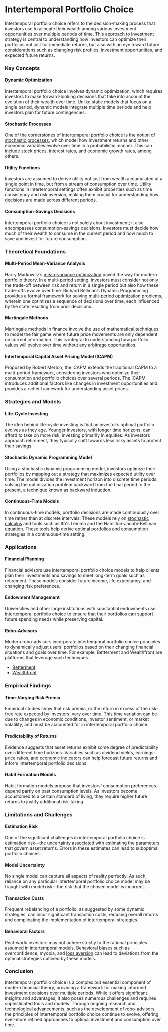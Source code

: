 # Intertemporal Portfolio Choice

Intertemporal portfolio choice refers to the decision-making process that investors use to allocate their wealth among various investment opportunities over multiple periods of time. This approach to investment strategy is central to understanding how investors can optimize their portfolios not just for immediate returns, but also with an eye toward future considerations such as changing risk profiles, investment opportunities, and expected future returns.

### Key Concepts

#### Dynamic Optimization
Intertemporal portfolio choice involves dynamic optimization, which requires investors to make forward-looking decisions that take into account the evolution of their wealth over time. Unlike static models that focus on a single period, dynamic models integrate multiple time periods and help investors plan for future contingencies.

#### Stochastic Processes
One of the cornerstones of intertemporal portfolio choice is the notion of [stochastic processes](../s/stochastic_processes.md), which model how investment returns and other economic variables evolve over time in a probabilistic manner. This can include stock prices, interest rates, and economic growth rates, among others.

#### Utility Functions
Investors are assumed to derive utility not just from wealth accumulated at a single point in time, but from a stream of consumption over time. Utility functions in intertemporal settings often exhibit properties such as time consistency and risk aversion, making them crucial for understanding how decisions are made across different periods.

#### Consumption-Savings Decisions
Intertemporal portfolio choice is not solely about investment; it also encompasses consumption-savings decisions. Investors must decide how much of their wealth to consume in the current period and how much to save and invest for future consumption. 

### Theoretical Foundations

#### Multi-Period Mean-Variance Analysis
Harry Markowitz’s [mean-variance optimization](../m/mean-variance_optimization.md) paved the way for modern portfolio theory. In a multi-period setting, investors must consider not only the trade-off between risk and return in a single period but also how these trade-offs evolve over time. Richard Bellman’s Dynamic Programming provides a formal framework for solving [multi-period optimization](../m/multi-period_optimization.md) problems, wherein one optimizes a sequence of decisions over time, each influenced by the state resulting from prior decisions.

#### Martingale Methods
Martingale methods in finance involve the use of mathematical techniques to model the fair game where future price movements are only dependent on current information. This is integral to understanding how portfolio values will evolve over time without any [arbitrage](../a/arbitrage.md) opportunities.

#### Intertemporal Capital Asset Pricing Model (ICAPM)
Proposed by Robert Merton, the ICAPM extends the traditional CAPM to a multi-period framework, considering investors who optimize their consumption and portfolio choices over several periods. The ICAPM introduces additional factors like changes in investment opportunities and provides a richer framework for understanding asset prices.

### Strategies and Models

#### Life-Cycle Investing
The idea behind life-cycle investing is that an investor’s optimal portfolio evolves as they age. Younger investors, with longer time horizons, can afford to take on more risk, investing primarily in equities. As investors approach retirement, they typically shift towards less risky assets to protect their savings.

#### Stochastic Dynamic Programming Model
Using a stochastic dynamic programming model, investors optimize their portfolios by mapping out a strategy that maximizes expected utility over time. The model divides the investment horizon into discrete time periods, solving the optimization problem backward from the final period to the present, a technique known as backward induction.

#### Continuous-Time Models
In continuous-time models, portfolio decisions are made continuously over time rather than at discrete intervals. These models rely on [stochastic calculus](../s/stochastic_calculus.md) and tools such as Itô's Lemma and the Hamilton-Jacobi-Bellman equation. These tools help derive optimal portfolios and consumption strategies in a continuous-time setting.

### Applications

#### Financial Planning
Financial advisors use intertemporal portfolio choice models to help clients plan their investments and savings to meet long-term goals such as retirement. These models consider future income, life expectancy, and changing risk preferences.

#### Endowment Management
Universities and other large institutions with substantial endowments use intertemporal portfolio choice to ensure that their portfolios can support future spending needs while preserving capital.

#### Robo-Advisors
Modern robo-advisors incorporate intertemporal portfolio choice principles to dynamically adjust users' portfolios based on their changing financial situations and goals over time. For example, Betterment and Wealthfront are platforms that leverage such techniques. 
- [Betterment](https://www.betterment.com/)
- [Wealthfront](https://www.wealthfront.com/)

### Empirical Findings

#### Time-Varying Risk Premia
Empirical studies show that risk premia, or the return in excess of the risk-free rate expected by investors, vary over time. This time variation can be due to changes in economic conditions, investor sentiment, or market volatility, and must be accounted for in intertemporal portfolio choice.

#### Predictability of Returns
Evidence suggests that asset returns exhibit some degree of predictability over different time horizons. Variables such as dividend yields, earnings-price ratios, and [economic indicators](../e/economic_indicators.md) can help forecast future returns and inform intertemporal portfolio decisions.

#### Habit Formation Models
Habit formation models propose that investors’ consumption preferences depend partly on past consumption levels. As investors become accustomed to a certain standard of living, they require higher future returns to justify additional risk-taking.

### Limitations and Challenges

#### Estimation Risk
One of the significant challenges in intertemporal portfolio choice is estimation risk—the uncertainty associated with estimating the parameters that govern asset returns. Errors in these estimates can lead to suboptimal portfolio choices.

#### Model Uncertainty
No single model can capture all aspects of reality perfectly. As such, reliance on any particular intertemporal portfolio choice model may be fraught with model risk—the risk that the chosen model is incorrect.

#### Transaction Costs
Frequent rebalancing of a portfolio, as suggested by some dynamic strategies, can incur significant transaction costs, reducing overall returns and complicating the implementation of intertemporal strategies.

#### Behavioral Factors
Real-world investors may not adhere strictly to the rational principles assumed in intertemporal models. Behavioral biases such as overconfidence, myopia, and [loss aversion](../l/loss_aversion.md) can lead to deviations from the optimal strategies outlined by these models.

### Conclusion
Intertemporal portfolio choice is a complex but essential component of modern financial theory, providing a framework for making informed investment decisions over multiple periods. While it offers significant insights and advantages, it also poses numerous challenges and requires sophisticated tools and models. Through ongoing research and technological advancements, such as the development of robo-advisors, the principles of intertemporal portfolio choice continue to evolve, offering ever-more refined approaches to optimal investment and consumption over time.

